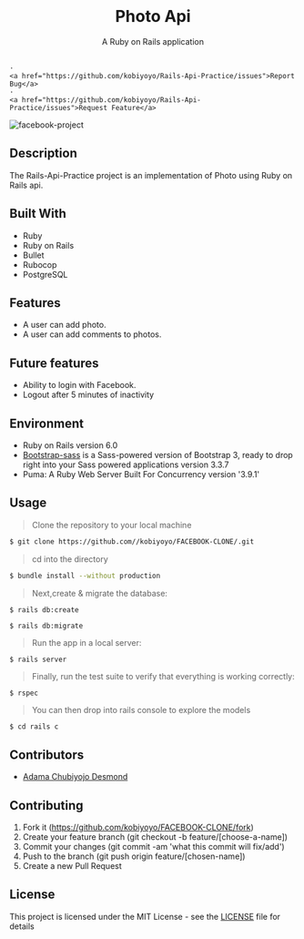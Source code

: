 <br />
<p align="center">
  <h1 align="center">Photo Api</h1>

  <p align="center">
    A Ruby on Rails application
    <br />
    <br />

    ·
    <a href="https://github.com/kobiyoyo/Rails-Api-Practice/issues">Report Bug</a>
    ·
    <a href="https://github.com/kobiyoyo/Rails-Api-Practice/issues">Request Feature</a>
  </p>
  <img src="app/assets/images/screenshot.png" alt="facebook-project">
</p>



## Description
The Rails-Api-Practice project is an implementation of Photo using Ruby on Rails api. 


## Built With
- Ruby 
- Ruby on Rails
- Bullet
- Rubocop
- PostgreSQL

## Features

- A user can add photo.
- A user can add comments to photos.




## Future features
* Ability to login with Facebook.
* Logout after 5 minutes of inactivity


## Environment
- Ruby on Rails version 6.0
- [Bootstrap-sass](https://www.rubydoc.info/gems/bootstrap-sass/3.3.6) is a Sass-powered version of Bootstrap 3, ready to drop right into your Sass powered applications version 3.3.7
- Puma: A Ruby Web Server Built For Concurrency version '3.9.1'

## Usage

> Clone the repository to your local machine

```sh
$ git clone https://github.com//kobiyoyo/FACEBOOK-CLONE/.git
```

> cd into the directory

```sh
$ bundle install --without production
```


> Next,create & migrate the database:
```
$ rails db:create

$ rails db:migrate
```

> Run the app in a local server:

```
$ rails server
```
> Finally, run the test suite to verify that everything is working correctly:

```
$ rspec
```
> You can then drop into rails console to explore the models

```sh
$ cd rails c
```
## Contributors

* [Adama Chubiyojo Desmond](https://github.com/kobiyoyo)


## Contributing

1. Fork it (https://github.com/kobiyoyo/FACEBOOK-CLONE/fork)
2. Create your feature branch (git checkout -b feature/[choose-a-name])
3. Commit your changes (git commit -am 'what this commit will fix/add')
4. Push to the branch (git push origin feature/[chosen-name])
5. Create a new Pull Request

## License

This project is licensed under the MIT License - see the [LICENSE](./LICENSE) file for details
 






